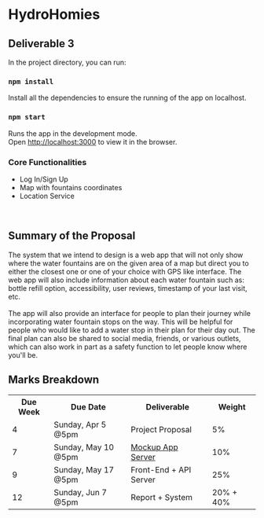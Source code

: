 # HydroHomies

<h2><b>Deliverable 3</b></h2>

In the project directory, you can run:

### `npm install`

Install all the dependencies to ensure the running of the app on localhost.<br />

### `npm start`

Runs the app in the development mode.<br />
Open [http://localhost:3000](http://localhost:3000) to view it in the browser.


<h3>Core Functionalities</h3>
<ul>
  <li>Log In/Sign Up</li>
  <li>Map with fountains coordinates</li>
  <li>Location Service</li>
</ul>

<br>

<h2>Summary of the Proposal</h2>
<p>The system that we intend to design is a web app that will not only show where the water fountains are on the given area of a map but direct you to either the closest one or one of your choice with GPS like interface. The web app will also include information about each water fountain such as: bottle refill option, accessibility, user reviews, timestamp of your last visit, etc. <br> <br>
The app will also provide an interface for people to plan their journey while incorporating water fountain stops on the way. This will be helpful for people who would like to add a water stop in their plan for their day out. The final plan can also be shared to social media, friends, or various outlets, which can also work in part as a safety function to let people know where you'll be.
</p>

<h2>Marks Breakdown</h2>
<table style="width:100%">
  <tr>
    <th>Due Week</th>
    <th>Due Date</th>
    <th>Deliverable</th>
    <th>Weight</th>
  </tr>
  <tr> 
    <td>4</td>
    <td>Sunday, Apr 5 @5pm</td>
    <td>Project Proposal</td>
    <td>5%</td>
  </tr> 
  <tr>
    <td>7</td>
    <td>Sunday, May 10 @5pm</td>
    <td><a href="https://canvas.lms.unimelb.edu.au/courses/8135/quizzes/47512" target="_blank">Mockup App Server</a></td>
    <td>10%</td>
  </tr>
  <tr>
    <td>9</td>
    <td>Sunday, May 17 @5pm</td>
    <td>Front-End + API Server</td>
    <td>25%</td>
  </tr>
  <tr>
    <td>12</td>  
    <td>Sunday, Jun 7 @5pm</td> 
    <td>Report + System</td>  
    <td>20% + 40%</td> 
  </tr>
</table>
